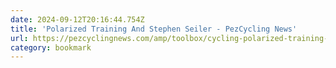 ```yaml
---
date: 2024-09-12T20:16:44.754Z
title: 'Polarized Training And Stephen Seiler - PezCycling News'
url: https://pezcyclingnews.com/amp/toolbox/cycling-polarized-training-stephen-seiler/
category: bookmark
---
```

